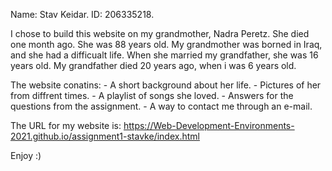 Name: Stav Keidar.
ID: 206335218.

I chose to build this website on my grandmother, Nadra Peretz.
She died one month ago. She was 88 years old.
My grandmother was borned in Iraq, and she had a difficualt life.
When she married my grandfather, she was 16 years old. 
My grandfather died 20 years ago, when i was 6 years old.

The website conatins:
	- A short background about her life.
	- Pictures of her from diffrent times.
	- A playlist of songs she loved.
	- Answers for the questions from the assignment.
	- A way to contact me through an e-mail.


The URL for my website is:
https://Web-Development-Environments-2021.github.io/assignment1-stavke/index.html


Enjoy :)


